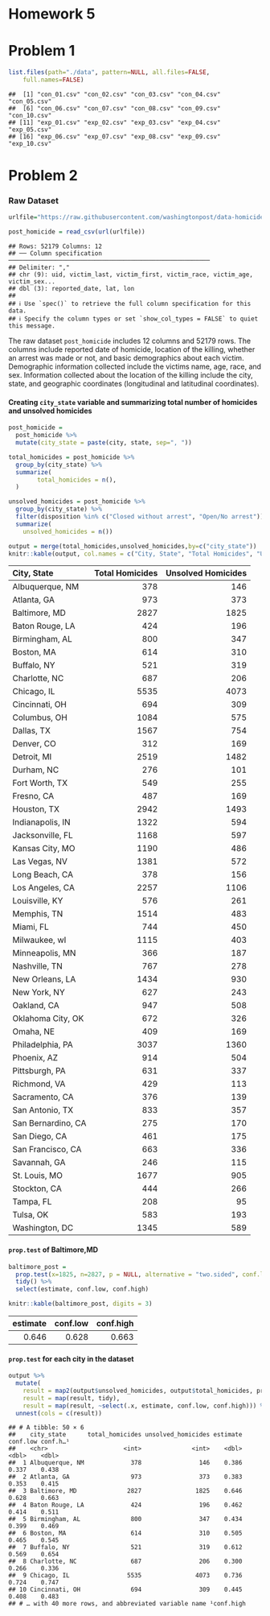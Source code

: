 Homework 5
================

# Problem 1

``` r
list.files(path="./data", pattern=NULL, all.files=FALSE,
    full.names=FALSE)
```

    ##  [1] "con_01.csv" "con_02.csv" "con_03.csv" "con_04.csv" "con_05.csv"
    ##  [6] "con_06.csv" "con_07.csv" "con_08.csv" "con_09.csv" "con_10.csv"
    ## [11] "exp_01.csv" "exp_02.csv" "exp_03.csv" "exp_04.csv" "exp_05.csv"
    ## [16] "exp_06.csv" "exp_07.csv" "exp_08.csv" "exp_09.csv" "exp_10.csv"

# Problem 2

### Raw Dataset

``` r
urlfile="https://raw.githubusercontent.com/washingtonpost/data-homicides/master/homicide-data.csv"

post_homicide = read_csv(url(urlfile))
```

    ## Rows: 52179 Columns: 12
    ## ── Column specification ────────────────────────────────────────────────────────
    ## Delimiter: ","
    ## chr (9): uid, victim_last, victim_first, victim_race, victim_age, victim_sex...
    ## dbl (3): reported_date, lat, lon
    ## 
    ## ℹ Use `spec()` to retrieve the full column specification for this data.
    ## ℹ Specify the column types or set `show_col_types = FALSE` to quiet this message.

The raw dataset `post_homicide` includes 12 columns and 52179 rows. The
columns include reported date of homicide, location of the killing,
whether an arrest was made or not, and basic demographics about each
victim. Demographic information collected include the victims name, age,
race, and sex. Information collected about the location of the killing
include the city, state, and geographic coordinates (longitudinal and
latitudinal coordinates).

#### Creating `city_state` variable and summarizing total number of homicides and unsolved homicides

``` r
post_homicide =
  post_homicide %>% 
  mutate(city_state = paste(city, state, sep=", "))

total_homicides = post_homicide %>% 
  group_by(city_state) %>% 
  summarize(
        total_homicides = n(),
  )

unsolved_homicides = post_homicide %>% 
  group_by(city_state) %>% 
  filter(disposition %in% c("Closed without arrest", "Open/No arrest")) %>% 
  summarize(
    unsolved_homicides = n())

output = merge(total_homicides,unsolved_homicides,by=c("city_state"))
knitr::kable(output, col.names = c("City, State", "Total Homicides", "Unsolved Homicides"))
```

| City, State        | Total Homicides | Unsolved Homicides |
|:-------------------|----------------:|-------------------:|
| Albuquerque, NM    |             378 |                146 |
| Atlanta, GA        |             973 |                373 |
| Baltimore, MD      |            2827 |               1825 |
| Baton Rouge, LA    |             424 |                196 |
| Birmingham, AL     |             800 |                347 |
| Boston, MA         |             614 |                310 |
| Buffalo, NY        |             521 |                319 |
| Charlotte, NC      |             687 |                206 |
| Chicago, IL        |            5535 |               4073 |
| Cincinnati, OH     |             694 |                309 |
| Columbus, OH       |            1084 |                575 |
| Dallas, TX         |            1567 |                754 |
| Denver, CO         |             312 |                169 |
| Detroit, MI        |            2519 |               1482 |
| Durham, NC         |             276 |                101 |
| Fort Worth, TX     |             549 |                255 |
| Fresno, CA         |             487 |                169 |
| Houston, TX        |            2942 |               1493 |
| Indianapolis, IN   |            1322 |                594 |
| Jacksonville, FL   |            1168 |                597 |
| Kansas City, MO    |            1190 |                486 |
| Las Vegas, NV      |            1381 |                572 |
| Long Beach, CA     |             378 |                156 |
| Los Angeles, CA    |            2257 |               1106 |
| Louisville, KY     |             576 |                261 |
| Memphis, TN        |            1514 |                483 |
| Miami, FL          |             744 |                450 |
| Milwaukee, wI      |            1115 |                403 |
| Minneapolis, MN    |             366 |                187 |
| Nashville, TN      |             767 |                278 |
| New Orleans, LA    |            1434 |                930 |
| New York, NY       |             627 |                243 |
| Oakland, CA        |             947 |                508 |
| Oklahoma City, OK  |             672 |                326 |
| Omaha, NE          |             409 |                169 |
| Philadelphia, PA   |            3037 |               1360 |
| Phoenix, AZ        |             914 |                504 |
| Pittsburgh, PA     |             631 |                337 |
| Richmond, VA       |             429 |                113 |
| Sacramento, CA     |             376 |                139 |
| San Antonio, TX    |             833 |                357 |
| San Bernardino, CA |             275 |                170 |
| San Diego, CA      |             461 |                175 |
| San Francisco, CA  |             663 |                336 |
| Savannah, GA       |             246 |                115 |
| St. Louis, MO      |            1677 |                905 |
| Stockton, CA       |             444 |                266 |
| Tampa, FL          |             208 |                 95 |
| Tulsa, OK          |             583 |                193 |
| Washington, DC     |            1345 |                589 |

#### `prop.test` of Baltimore,MD

``` r
baltimore_post = 
  prop.test(x=1825, n=2827, p = NULL, alternative = "two.sided", conf.level = 0.95, correct = TRUE) %>% 
  tidy() %>% 
  select(estimate, conf.low, conf.high)

knitr::kable(baltimore_post, digits = 3)
```

| estimate | conf.low | conf.high |
|---------:|---------:|----------:|
|    0.646 |    0.628 |     0.663 |

#### `prop.test` for each city in the dataset

``` r
output %>% 
  mutate(
    result = map2(output$unsolved_homicides, output$total_homicides, prop.test),
    result = map(result, tidy),
    result = map(result, ~select(.x, estimate, conf.low, conf.high))) %>% 
  unnest(cols = c(result))
```

    ## # A tibble: 50 × 6
    ##    city_state      total_homicides unsolved_homicides estimate conf.low conf.h…¹
    ##    <chr>                     <int>              <int>    <dbl>    <dbl>    <dbl>
    ##  1 Albuquerque, NM             378                146    0.386    0.337    0.438
    ##  2 Atlanta, GA                 973                373    0.383    0.353    0.415
    ##  3 Baltimore, MD              2827               1825    0.646    0.628    0.663
    ##  4 Baton Rouge, LA             424                196    0.462    0.414    0.511
    ##  5 Birmingham, AL              800                347    0.434    0.399    0.469
    ##  6 Boston, MA                  614                310    0.505    0.465    0.545
    ##  7 Buffalo, NY                 521                319    0.612    0.569    0.654
    ##  8 Charlotte, NC               687                206    0.300    0.266    0.336
    ##  9 Chicago, IL                5535               4073    0.736    0.724    0.747
    ## 10 Cincinnati, OH              694                309    0.445    0.408    0.483
    ## # … with 40 more rows, and abbreviated variable name ¹​conf.high
